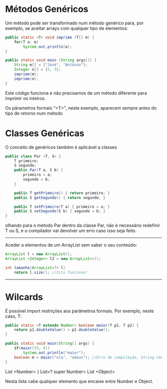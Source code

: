 
# Métodos Genéricos

Um método pode ser transformado num método genérico para, por exemplo, se aceitar arrays com qualquer tipo de elementos:

```JAVA
public static <T> void imprime (T[] m) {
	for(T a: m)
		System.out.println(a);
}

public static void main (String args[]) {
	String m[] = {"José", "António"};
	Integer n[] = {2, 3};
	imprime(m);
	imprime(n);
}
```

Este código funciona e não precisamos de um método diferente para imprimir os inteiros.

Os pârametros formais "\<T\>", neste exemplo, aparecem sempre antes do tipo de retorno num método

# Classes Genéricas

O conceito de genéricos também é aplicável a classes

```JAVA
public class Par <T, S> {
	T primeiro;
	S segundo;
	public Par(T a, S b) {
		primeiro = a;
		segundo = b;
	}

	public T getPrimeiro() { return primeiro; }
	public S getSegundo() { return segundo; }

	public T setPrimeiro(T a) { primeiro = a; }
	public S setSegundo(S b) { segundo = b; }
}
```

olhando para o método Par dentro da classe Par, não é necessário redefinir T ou S, e o compilador vai devolver um erro caso isso seja feito.


---

Aceder a elementos de um ArrayList sem saber o seu conteúdo:

```JAVA
ArrayList l = new ArrayList();
ArrayList <Integer> l2 = new ArrayList<>();

int tamanho(ArrayList<?> l)
	return l.size(); //Isto funciona!
```

---

# Wilcards

É possível import restrições aos parâmetros formais. Por exemplo, neste caso, T:

```JAVA
public static <T extends Number> boolean maior(T p1, T p2) {
	return p1.doubleValue() > p2.doubleValue();
}

public static void main(String[] args) {
	if(maior(33, 4))
		System.out.println("maior");
	boolean m = maior("ola", "adeus"); //Erro de compilação, String não estende Number
}
```


List \<Number\>
				} List\<? super Number\>
List \<Object\>

Nesta lista cabe qualquer elemento que encaixe entre Number e Object.